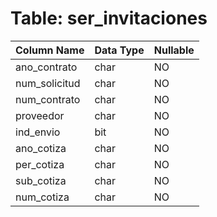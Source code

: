 # Table: ser_invitaciones

| Column Name | Data Type | Nullable |
|-------------|-----------|----------|
| ano_contrato | char | NO |
| num_solicitud | char | NO |
| num_contrato | char | NO |
| proveedor | char | NO |
| ind_envio | bit | NO |
| ano_cotiza | char | NO |
| per_cotiza | char | NO |
| sub_cotiza | char | NO |
| num_cotiza | char | NO |
